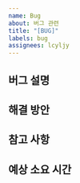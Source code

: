 ```yaml
---
name: Bug
about: 버그 관련
title: "[BUG]"
labels: bug
assignees: lcyljy
---
```


## 버그 설명

## 해결 방안

## 참고 사항

## 예상 소요 시간
